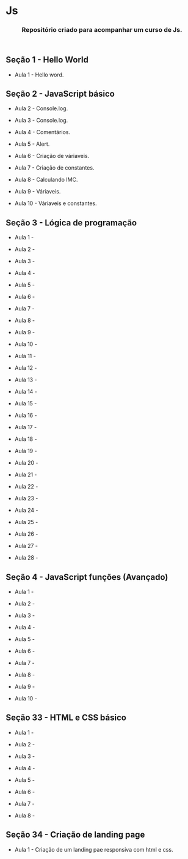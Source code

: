 # Js

<body>
  <header>
    <h3>Repositório criado para acompanhar um curso de Js.</h3> 
  </header>

  <article>
    <section>
      <h2>Seção 1 - Hello World</h2>
      <ul><li><p> Aula 1 - Hello word.</p></li></ul>
    </section>
    <section>
      <h2>Seção 2 - JavaScript básico</h2>
      <ul>
        <li><p> Aula 2 - Console.log.</p></li>
        <li><p> Aula 3 - Console.log.</p></li>
        <li><p> Aula 4 - Comentários.</p></li>
        <li><p> Aula 5 - Alert.</p></li>
        <li><p> Aula 6 - Criação de váriaveis.</p></li>
        <li><p> Aula 7 - Criação de constantes.</p></li>
        <li><p> Aula 8 - Calculando IMC.</p></li>
        <li><p> Aula 9 - Váriaveis.</p></li>
        <li><p> Aula 10 - Váriaveis e constantes. </p></li>
      </ul>
    </section>
    <section>
      <h2>Seção 3 - Lógica de programação</h2>
      <ul>
        <li><p> Aula 1 - </p></li>
        <li><p> Aula 2 - </p></li>
        <li><p> Aula 3 - </p></li>
        <li><p> Aula 4 - </p></li>
        <li><p> Aula 5 - </p></li>
        <li><p> Aula 6 - </p></li>
        <li><p> Aula 7 - </p></li>
        <li><p> Aula 8 - </p></li>
        <li><p> Aula 9 - </p></li>
        <li><p> Aula 10 - </p></li>
        <li><p> Aula 11 - </p></li>
        <li><p> Aula 12 - </p></li>
        <li><p> Aula 13 - </p></li>
        <li><p> Aula 14 - </p></li>
        <li><p> Aula 15 - </p></li>
        <li><p> Aula 16 - </p></li>
        <li><p> Aula 17 - </p></li>
        <li><p> Aula 18 - </p></li>
        <li><p> Aula 19 - </p></li>
        <li><p> Aula 20 - </p></li>
        <li><p> Aula 21 - </p></li>
        <li><p> Aula 22 - </p></li>
        <li><p> Aula 23 - </p></li>
        <li><p> Aula 24 - </p></li>  
        <li><p> Aula 25 - </p></li>
        <li><p> Aula 26 - </p></li>
        <li><p> Aula 27 - </p></li>
        <li><p> Aula 28 - </p></li>
      </ul>
    </section>
    <section>
      <h2>Seção 4 - JavaScript funções (Avançado)</h2>
      <ul>
        <li><p> Aula 1 - </p></li>
        <li><p> Aula 2 - </p></li>
        <li><p> Aula 3 - </p></li>
        <li><p> Aula 4 - </p></li>
        <li><p> Aula 5 - </p></li>
        <li><p> Aula 6 - </p></li>
        <li><p> Aula 7 - </p></li>
        <li><p> Aula 8 - </p></li>
        <li><p> Aula 9 - </p></li>
        <li><p> Aula 10 - </p></li>
     </ul>
   </section>  
   <section>
     <h2>Seção 33 - HTML e CSS básico</h2>
     <ul>
        <li><p> Aula 1 - </p></li>
        <li><p> Aula 2 - </p></li>
        <li><p> Aula 3 - </p></li>
        <li><p> Aula 4 - </p></li>
        <li><p> Aula 5 - </p></li>
        <li><p> Aula 6 - </p></li>
        <li><p> Aula 7 - </p></li>
        <li><p> Aula 8 - </p></li>
     </ul>
    </section>
    <section>
      <h2>Seção 34 - Criação de landing page</h2>
      <ul>
        <li><p> Aula 1 - Criação de um landing pae responsiva com html e css. </p></li>
      </ul>
    </section>  
  </article>
</body>
